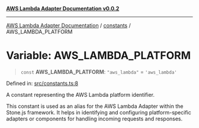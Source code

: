 [**AWS Lambda Adapter Documentation v0.0.2**](../../README.md)

***

[AWS Lambda Adapter Documentation](../../modules.md) / [constants](../README.md) / AWS\_LAMBDA\_PLATFORM

# Variable: AWS\_LAMBDA\_PLATFORM

> `const` **AWS\_LAMBDA\_PLATFORM**: `"aws_lambda"` = `'aws_lambda'`

Defined in: [src/constants.ts:8](https://github.com/stonemjs/aws-lambda-adapter/blob/9de4b38bb7a5afd4d5599dae1399969698a2422d/src/constants.ts#L8)

A constant representing the AWS Lambda platform identifier.

This constant is used as an alias for the AWS Lambda Adapter within the Stone.js framework.
It helps in identifying and configuring platform-specific adapters or components for handling
incoming requests and responses.
